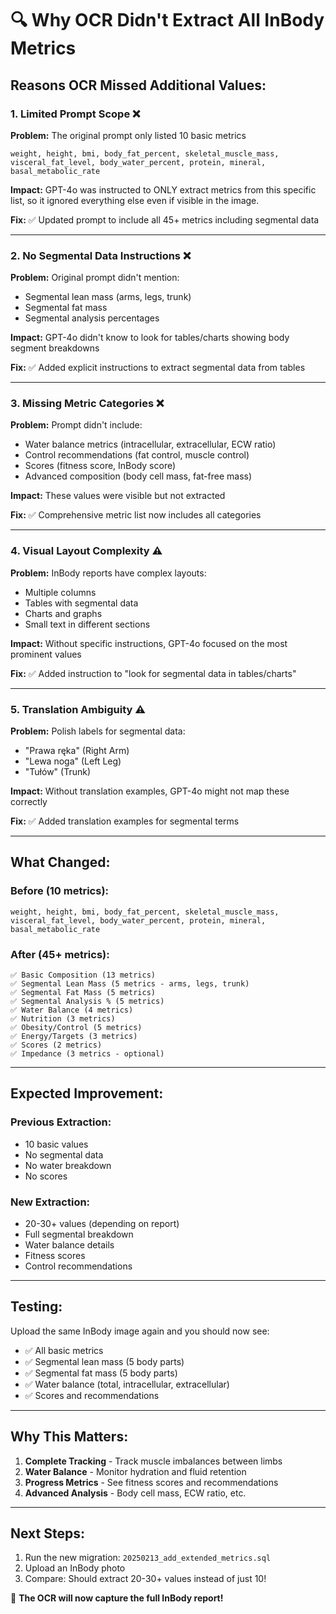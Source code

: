 # 🔍 Why OCR Didn't Extract All InBody Metrics

## **Reasons OCR Missed Additional Values:**

### **1. Limited Prompt Scope** ❌
**Problem:** The original prompt only listed 10 basic metrics
```
weight, height, bmi, body_fat_percent, skeletal_muscle_mass, 
visceral_fat_level, body_water_percent, protein, mineral, basal_metabolic_rate
```

**Impact:** GPT-4o was instructed to ONLY extract metrics from this specific list, so it ignored everything else even if visible in the image.

**Fix:** ✅ Updated prompt to include all 45+ metrics including segmental data

---

### **2. No Segmental Data Instructions** ❌
**Problem:** Original prompt didn't mention:
- Segmental lean mass (arms, legs, trunk)
- Segmental fat mass
- Segmental analysis percentages

**Impact:** GPT-4o didn't know to look for tables/charts showing body segment breakdowns

**Fix:** ✅ Added explicit instructions to extract segmental data from tables

---

### **3. Missing Metric Categories** ❌
**Problem:** Prompt didn't include:
- Water balance metrics (intracellular, extracellular, ECW ratio)
- Control recommendations (fat control, muscle control)
- Scores (fitness score, InBody score)
- Advanced composition (body cell mass, fat-free mass)

**Impact:** These values were visible but not extracted

**Fix:** ✅ Comprehensive metric list now includes all categories

---

### **4. Visual Layout Complexity** ⚠️
**Problem:** InBody reports have complex layouts:
- Multiple columns
- Tables with segmental data
- Charts and graphs
- Small text in different sections

**Impact:** Without specific instructions, GPT-4o focused on the most prominent values

**Fix:** ✅ Added instruction to "look for segmental data in tables/charts"

---

### **5. Translation Ambiguity** ⚠️
**Problem:** Polish labels for segmental data:
- "Prawa ręka" (Right Arm)
- "Lewa noga" (Left Leg)
- "Tułów" (Trunk)

**Impact:** Without translation examples, GPT-4o might not map these correctly

**Fix:** ✅ Added translation examples for segmental terms

---

## **What Changed:**

### **Before (10 metrics):**
```
weight, height, bmi, body_fat_percent, skeletal_muscle_mass,
visceral_fat_level, body_water_percent, protein, mineral, basal_metabolic_rate
```

### **After (45+ metrics):**
```
✅ Basic Composition (13 metrics)
✅ Segmental Lean Mass (5 metrics - arms, legs, trunk)
✅ Segmental Fat Mass (5 metrics)
✅ Segmental Analysis % (5 metrics)
✅ Water Balance (4 metrics)
✅ Nutrition (3 metrics)
✅ Obesity/Control (5 metrics)
✅ Energy/Targets (3 metrics)
✅ Scores (2 metrics)
✅ Impedance (3 metrics - optional)
```

---

## **Expected Improvement:**

### **Previous Extraction:**
- 10 basic values
- No segmental data
- No water breakdown
- No scores

### **New Extraction:**
- 20-30+ values (depending on report)
- Full segmental breakdown
- Water balance details
- Fitness scores
- Control recommendations

---

## **Testing:**

Upload the same InBody image again and you should now see:
- ✅ All basic metrics
- ✅ Segmental lean mass (5 body parts)
- ✅ Segmental fat mass (5 body parts)
- ✅ Water balance (total, intracellular, extracellular)
- ✅ Scores and recommendations

---

## **Why This Matters:**

1. **Complete Tracking** - Track muscle imbalances between limbs
2. **Water Balance** - Monitor hydration and fluid retention
3. **Progress Metrics** - See fitness scores and recommendations
4. **Advanced Analysis** - Body cell mass, ECW ratio, etc.

---

## **Next Steps:**

1. Run the new migration: `20250213_add_extended_metrics.sql`
2. Upload an InBody photo
3. Compare: Should extract 20-30+ values instead of just 10!

🎯 **The OCR will now capture the full InBody report!**
